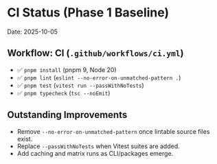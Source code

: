 # CI Status (Phase 1 Baseline)

Date: 2025-10-05

## Workflow: CI (`.github/workflows/ci.yml`)
- ✅ `pnpm install` (pnpm 9, Node 20)
- ✅ `pnpm lint` (`eslint --no-error-on-unmatched-pattern .`)
- ✅ `pnpm test` (`vitest run --passWithNoTests`)
- ✅ `pnpm typecheck` (`tsc --noEmit`)

## Outstanding Improvements
- Remove `--no-error-on-unmatched-pattern` once lintable source files exist.
- Replace `--passWithNoTests` when Vitest suites are added.
- Add caching and matrix runs as CLI/packages emerge.
